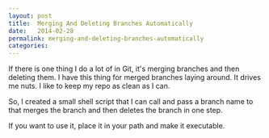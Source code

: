```yaml
---
layout: post
title:  Merging And Deleting Branches Automatically
date:   2014-02-28
permalink: merging-and-deleting-branches-automatically
categories:
---
```


If there is one thing I do a lot of in Git, it's merging branches and then deleting them. I have this thing for merged branches laying around. It drives me nuts. I like to keep my repo as clean as I can.

So, I created a small shell script that I can call and pass a branch name to that merges the branch and then deletes the branch in one step.

If you want to use it, place it in your path and make it executable.

<script src="https://gist.github.com/ScottRadcliff/9270497.js"></script>
